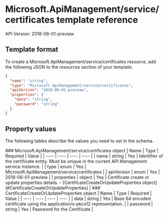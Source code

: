 # Microsoft.ApiManagement/service/certificates template reference
API Version: 2018-06-01-preview
## Template format

To create a Microsoft.ApiManagement/service/certificates resource, add the following JSON to the resources section of your template.

```json
{
  "name": "string",
  "type": "Microsoft.ApiManagement/service/certificates",
  "apiVersion": "2018-06-01-preview",
  "properties": {
    "data": "string",
    "password": "string"
  }
}
```
## Property values

The following tables describe the values you need to set in the schema.

<a id="Microsoft.ApiManagement/service/certificates" />
### Microsoft.ApiManagement/service/certificates object
|  Name | Type | Required | Value |
|  ---- | ---- | ---- | ---- |
|  name | string | Yes | Identifier of the certificate entity. Must be unique in the current API Management service instance. |
|  type | enum | Yes | Microsoft.ApiManagement/service/certificates |
|  apiVersion | enum | Yes | 2018-06-01-preview |
|  properties | object | Yes | Certificate create or update properties details. - [CertificateCreateOrUpdateProperties object](#CertificateCreateOrUpdateProperties) |


<a id="CertificateCreateOrUpdateProperties" />
### CertificateCreateOrUpdateProperties object
|  Name | Type | Required | Value |
|  ---- | ---- | ---- | ---- |
|  data | string | Yes | Base 64 encoded certificate using the application/x-pkcs12 representation. |
|  password | string | Yes | Password for the Certificate |

